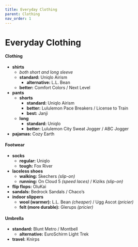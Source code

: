 ```yaml
---
title: Everyday Clothing
parent: Clothing
nav_order: 1
---
```

# Everyday Clothing

#### Clothing

- **shirts** 
	- *both short and long sleeve*
	- **standard:** Uniqlo Airism
		- **alternative:** L.L. Bean
	- **better:** Comfort Colors / Next Level
- **pants**
	- **shorts** 
		- **standard:** Uniqlo Airism
		- **better:** Lululemon Pace Breakers / License to Train
		- **best:** Janji
	- **long** 
		- **standard:** Uniqlo
		- **better:** Lululemon City Sweat Jogger / ABC Jogger
- **pajamas:** Cozy Earth

#### Footwear

- **socks** 
	- **regular:** Uniqlo
	- **tough:** Fox River
- **laceless shoes** 
	- **walking:** Skechers *(slip-on)*
	- **running:** On Cloud 5 *(speed laces)* / Kiziks *(slip-on)*
- **flip flops:** OluKai
- **sandals:** Bedrock Sandals / Chaco’s
- **indoor slippers** 
	- **wool (warmer):** L.L. Bean *(cheaper)* / Ugg Ascot *(pricier)*
	- **felt (more durable):** Glerups *(pricier)*

#### Umbrella

- **standard:** Blunt Metro / Montbell
	- **alternative:** EuroSchirm Light Trek
- **travel:** Knirps
